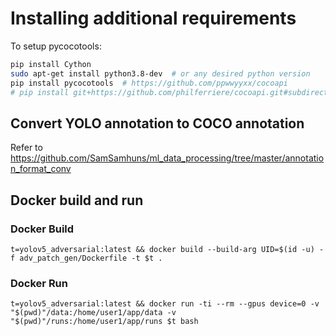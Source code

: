 # Installing additional requirements

To setup pycocotools:

```bash
pip install Cython
sudo apt-get install python3.8-dev  # or any desired python version
pip install pycocotools  # https://github.com/ppwwyyxx/cocoapi
# pip install git+https://github.com/philferriere/cocoapi.git#subdirectory=PythonAPI  # depreciated
```

## Convert YOLO annotation to COCO annotation

Refer to <https://github.com/SamSamhuns/ml_data_processing/tree/master/annotation_format_conv>

## Docker build and run

### Docker Build

    t=yolov5_adversarial:latest && docker build --build-arg UID=$(id -u) -f adv_patch_gen/Dockerfile -t $t .

### Docker Run
    
    t=yolov5_adversarial:latest && docker run -ti --rm --gpus device=0 -v "$(pwd)"/data:/home/user1/app/data -v "$(pwd)"/runs:/home/user1/app/runs $t bash
